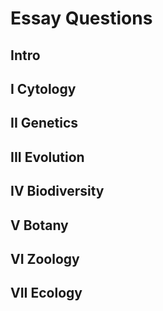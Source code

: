 # Essay Questions

## Intro

## I Cytology

## II Genetics

## III Evolution

## IV Biodiversity

## V Botany

## VI Zoology

## VII Ecology
